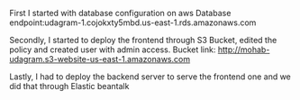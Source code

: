 First I started with database configuration on aws
Database endpoint:udagram-1.cojokxty5mbd.us-east-1.rds.amazonaws.com

Secondly, I started to deploy the frontend through S3 Bucket, edited the policy and created user with admin access.
Bucket link: http://mohab-udagram.s3-website-us-east-1.amazonaws.com

Lastly, I had to deploy the backend server to serve the frontend one and we did that through Elastic beantalk
